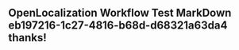 <properties
ms.topic="hero-topic"
ms.test1="hero-topic"
ms.test2="test"/>

## OpenLocalization Workflow Test MarkDown eb197216-1c27-4816-b68d-d68321a63da4 thanks!

